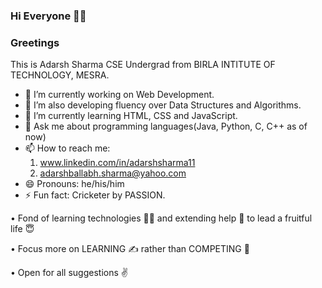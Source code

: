 ### Hi Everyone 👋🏻

### Greetings 


This is Adarsh Sharma CSE Undergrad from BIRLA INTITUTE OF TECHNOLOGY, MESRA.


- 🔭 I’m currently working on Web Development.
- 🔧 I’m also developing fluency over Data Structures and Algorithms.
- 🌱 I’m currently learning HTML, CSS and JavaScript.
- 💬 Ask me about programming languages(Java, Python, C, C++ as of now)
- 📫 How to reach me: 
     1. www.linkedin.com/in/adarshsharma11
     2. adarshballabh.sharma@yahoo.com 
- 😄 Pronouns: he/his/him
- ⚡ Fun fact: Cricketer by PASSION.

• Fond of learning technologies 👨‍🏫 and extending help 🤝 to lead a fruitful life 😇

• Focus more on LEARNING ✍️ rather than COMPETING 💪

• Open for all suggestions ✌️
